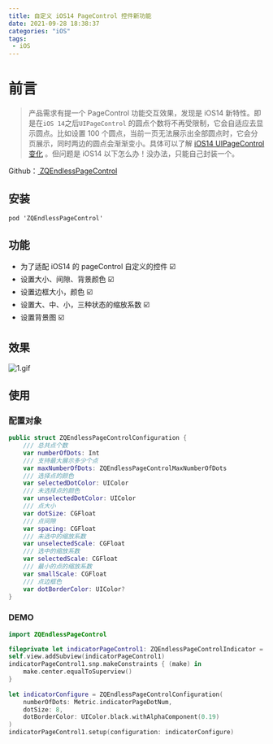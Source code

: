 ```yaml
---
title: 自定义 iOS14 PageControl 控件新功能
date: 2021-09-28 18:38:37
categories: "iOS"
tags:
 - iOS
---
```



# 前言

> 产品需求有提一个 PageControl 功能交互效果，发现是 iOS14 新特性。即是在`iOS 14`之后`UIPageControl` 的圆点个数将不再受限制，它会自适应去显示圆点。比如设置 100 个圆点，当前一页无法展示出全部圆点时，它会分页展示，同时两边的圆点会渐渐变小。具体可以了解 [iOS14 UIPageControl变化](https://www.jianshu.com/p/e21985a33ceb) 。但问题是 iOS14 以下怎么办！没办法，只能自己封装一个。

Github：[ ZQEndlessPageControl](https://github.com/zeqinjie/ZQEndlessPageControl)

## 安装
```
pod 'ZQEndlessPageControl'
```

## 功能
- 为了适配 iOS14 的 pageControl 自定义的控件 ☑️
- 设置大小、间隙、背景颜色 ☑️
- 设置边框大小，颜色 ☑️
- 设置大、中、小，三种状态的缩放系数 ☑️
- 设置背景图 ☑️


## 效果

![1.gif](https://p9-juejin.byteimg.com/tos-cn-i-k3u1fbpfcp/dab41e55e051429eb9aaf2fcad94de44~tplv-k3u1fbpfcp-watermark.image?)


## 使用

### 配置对象

```swift
public struct ZQEndlessPageControlConfiguration {
    /// 总共点个数
    var numberOfDots: Int
    /// 支持最大展示多少个点
    var maxNumberOfDots: ZQEndlessPageControlMaxNumberOfDots
    /// 选择点的颜色
    var selectedDotColor: UIColor
    /// 未选择点的颜色
    var unselectedDotColor: UIColor
    /// 点大小
    var dotSize: CGFloat
    /// 点间隙
    var spacing: CGFloat
    /// 未选中的缩放系数
    var unselectedScale: CGFloat
    /// 选中的缩放系数
    var selectedScale: CGFloat
    /// 最小的点的缩放系数
    var smallScale: CGFloat
    /// 点边框色
    var dotBorderColor: UIColor?
}
```

### DEMO

```swift
import ZQEndlessPageControl

fileprivate let indicatorPageControl1: ZQEndlessPageControlIndicator = ZQEndlessPageControlIndicator()
self.view.addSubview(indicatorPageControl1)
indicatorPageControl1.snp.makeConstraints { (make) in
    make.center.equalToSuperview()
}
    
let indicatorConfigure = ZQEndlessPageControlConfiguration(
    numberOfDots: Metric.indicatorPageDotNum,
    dotSize: 8,
    dotBorderColor: UIColor.black.withAlphaComponent(0.19)
)
indicatorPageControl1.setup(configuration: indicatorConfigure)
```

